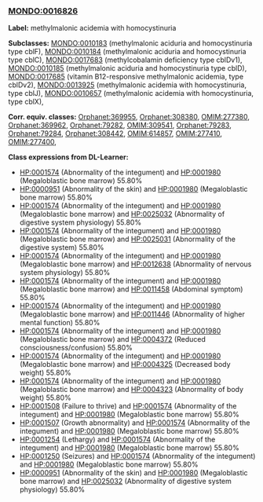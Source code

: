 
### [MONDO:0016826](http://purl.obolibrary.org/obo/MONDO_0016826)
**Label:** methylmalonic acidemia with homocystinuria

**Subclasses:** [MONDO:0010183](http://purl.obolibrary.org/obo/MONDO_0010183) (methylmalonic aciduria and homocystinuria type cblF), [MONDO:0010184](http://purl.obolibrary.org/obo/MONDO_0010184) (methylmalonic aciduria and homocystinuria type cblC), [MONDO:0017683](http://purl.obolibrary.org/obo/MONDO_0017683) (methylcobalamin deficiency type cblDv1), [MONDO:0010185](http://purl.obolibrary.org/obo/MONDO_0010185) (methylmalonic aciduria and homocystinuria type cblD), [MONDO:0017685](http://purl.obolibrary.org/obo/MONDO_0017685) (vitamin B12-responsive methylmalonic acidemia, type cblDv2), [MONDO:0013925](http://purl.obolibrary.org/obo/MONDO_0013925) (methylmalonic acidemia with homocystinuria, type cblJ), [MONDO:0010657](http://purl.obolibrary.org/obo/MONDO_0010657) (methylmalonic acidemia with homocystinuria, type cblX), 

**Corr. equiv. classes:** [Orphanet:369955](http://www.orpha.net/ORDO/Orphanet_369955), [Orphanet:308380](http://www.orpha.net/ORDO/Orphanet_308380), [OMIM:277380](http://purl.obolibrary.org/obo/OMIM_277380), [Orphanet:369962](http://www.orpha.net/ORDO/Orphanet_369962), [Orphanet:79282](http://www.orpha.net/ORDO/Orphanet_79282), [OMIM:309541](http://purl.obolibrary.org/obo/OMIM_309541), [Orphanet:79283](http://www.orpha.net/ORDO/Orphanet_79283), [Orphanet:79284](http://www.orpha.net/ORDO/Orphanet_79284), [Orphanet:308442](http://www.orpha.net/ORDO/Orphanet_308442), [OMIM:614857](http://purl.obolibrary.org/obo/OMIM_614857), [OMIM:277410](http://purl.obolibrary.org/obo/OMIM_277410), [OMIM:277400](http://purl.obolibrary.org/obo/OMIM_277400), 

**Class expressions from DL-Learner:**

- [HP:0001574](http://purl.obolibrary.org/obo/HP_0001574) (Abnormality of the integument) and [HP:0001980](http://purl.obolibrary.org/obo/HP_0001980) (Megaloblastic bone marrow) 55.80%
- [HP:0000951](http://purl.obolibrary.org/obo/HP_0000951) (Abnormality of the skin) and [HP:0001980](http://purl.obolibrary.org/obo/HP_0001980) (Megaloblastic bone marrow) 55.80%
- [HP:0001574](http://purl.obolibrary.org/obo/HP_0001574) (Abnormality of the integument) and [HP:0001980](http://purl.obolibrary.org/obo/HP_0001980) (Megaloblastic bone marrow) and [HP:0025032](http://purl.obolibrary.org/obo/HP_0025032) (Abnormality of digestive system physiology) 55.80%
- [HP:0001574](http://purl.obolibrary.org/obo/HP_0001574) (Abnormality of the integument) and [HP:0001980](http://purl.obolibrary.org/obo/HP_0001980) (Megaloblastic bone marrow) and [HP:0025031](http://purl.obolibrary.org/obo/HP_0025031) (Abnormality of the digestive system) 55.80%
- [HP:0001574](http://purl.obolibrary.org/obo/HP_0001574) (Abnormality of the integument) and [HP:0001980](http://purl.obolibrary.org/obo/HP_0001980) (Megaloblastic bone marrow) and [HP:0012638](http://purl.obolibrary.org/obo/HP_0012638) (Abnormality of nervous system physiology) 55.80%
- [HP:0001574](http://purl.obolibrary.org/obo/HP_0001574) (Abnormality of the integument) and [HP:0001980](http://purl.obolibrary.org/obo/HP_0001980) (Megaloblastic bone marrow) and [HP:0011458](http://purl.obolibrary.org/obo/HP_0011458) (Abdominal symptom) 55.80%
- [HP:0001574](http://purl.obolibrary.org/obo/HP_0001574) (Abnormality of the integument) and [HP:0001980](http://purl.obolibrary.org/obo/HP_0001980) (Megaloblastic bone marrow) and [HP:0011446](http://purl.obolibrary.org/obo/HP_0011446) (Abnormality of higher mental function) 55.80%
- [HP:0001574](http://purl.obolibrary.org/obo/HP_0001574) (Abnormality of the integument) and [HP:0001980](http://purl.obolibrary.org/obo/HP_0001980) (Megaloblastic bone marrow) and [HP:0004372](http://purl.obolibrary.org/obo/HP_0004372) (Reduced consciousness/confusion) 55.80%
- [HP:0001574](http://purl.obolibrary.org/obo/HP_0001574) (Abnormality of the integument) and [HP:0001980](http://purl.obolibrary.org/obo/HP_0001980) (Megaloblastic bone marrow) and [HP:0004325](http://purl.obolibrary.org/obo/HP_0004325) (Decreased body weight) 55.80%
- [HP:0001574](http://purl.obolibrary.org/obo/HP_0001574) (Abnormality of the integument) and [HP:0001980](http://purl.obolibrary.org/obo/HP_0001980) (Megaloblastic bone marrow) and [HP:0004323](http://purl.obolibrary.org/obo/HP_0004323) (Abnormality of body weight) 55.80%
- [HP:0001508](http://purl.obolibrary.org/obo/HP_0001508) (Failure to thrive) and [HP:0001574](http://purl.obolibrary.org/obo/HP_0001574) (Abnormality of the integument) and [HP:0001980](http://purl.obolibrary.org/obo/HP_0001980) (Megaloblastic bone marrow) 55.80%
- [HP:0001507](http://purl.obolibrary.org/obo/HP_0001507) (Growth abnormality) and [HP:0001574](http://purl.obolibrary.org/obo/HP_0001574) (Abnormality of the integument) and [HP:0001980](http://purl.obolibrary.org/obo/HP_0001980) (Megaloblastic bone marrow) 55.80%
- [HP:0001254](http://purl.obolibrary.org/obo/HP_0001254) (Lethargy) and [HP:0001574](http://purl.obolibrary.org/obo/HP_0001574) (Abnormality of the integument) and [HP:0001980](http://purl.obolibrary.org/obo/HP_0001980) (Megaloblastic bone marrow) 55.80%
- [HP:0001250](http://purl.obolibrary.org/obo/HP_0001250) (Seizures) and [HP:0001574](http://purl.obolibrary.org/obo/HP_0001574) (Abnormality of the integument) and [HP:0001980](http://purl.obolibrary.org/obo/HP_0001980) (Megaloblastic bone marrow) 55.80%
- [HP:0000951](http://purl.obolibrary.org/obo/HP_0000951) (Abnormality of the skin) and [HP:0001980](http://purl.obolibrary.org/obo/HP_0001980) (Megaloblastic bone marrow) and [HP:0025032](http://purl.obolibrary.org/obo/HP_0025032) (Abnormality of digestive system physiology) 55.80%


